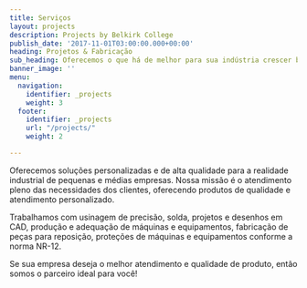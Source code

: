 ```yaml
---
title: Serviços
layout: projects
description: Projects by Belkirk College
publish_date: '2017-11-01T03:00:00.000+00:00'
heading: Projetos & Fabricação
sub_heading: Oferecemos o que há de melhor para sua indústria crescer bem!
banner_image: ''
menu:
  navigation:
    identifier: _projects
    weight: 3
  footer:
    identifier: _projects
    url: "/projects/"
    weight: 2

---
```

Oferecemos soluções personalizadas e de alta qualidade para a realidade industrial de pequenas e médias empresas. Nossa missão é o atendimento pleno das necessidades dos clientes, oferecendo produtos de qualidade e atendimento personalizado.

Trabalhamos com usinagem de precisão, solda, projetos e desenhos em CAD, produção e adequação de máquinas e equipamentos, fabricação de peças para reposição, proteções de máquinas e equipamentos conforme a norma NR-12.

Se sua empresa deseja o melhor atendimento e qualidade de produto, então somos o parceiro ideal para você!